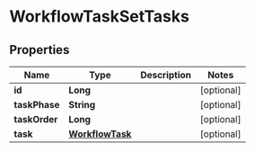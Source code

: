 

# WorkflowTaskSetTasks

## Properties

Name | Type | Description | Notes
------------ | ------------- | ------------- | -------------
**id** | **Long** |  |  [optional]
**taskPhase** | **String** |  |  [optional]
**taskOrder** | **Long** |  |  [optional]
**task** | [**WorkflowTask**](WorkflowTask.md) |  |  [optional]



